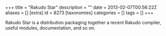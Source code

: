 +++
title = "Rakudo Star"
description = ""
date = 2013-02-07T00:56:22Z
aliases = []
[extra]
id = 8273
[taxonomies]
categories = []
tags = []
+++



Rakudo Star is a distribution packaging together a recent Rakudo compiler, useful modules, documentation, and so on.
